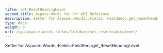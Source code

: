 ```yaml
---
title: set_ResetHeadingLevel
second_title: Aspose.Words for C++ API Reference
description: Setter for Aspose::Words::Fields::FieldSeq::get_ResetHeadingLevel. 
type: docs
weight: 0
url: /cpp/aspose.words.fields/fieldseq/set_resetheadinglevel/
---
```


Setter for Aspose::Words::Fields::FieldSeq::get_ResetHeadingLevel. 


